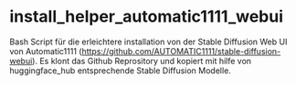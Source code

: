 # install_helper_automatic1111_webui
Bash Script für die erleichtere installation von der Stable Diffusion Web UI von Automatic1111 (https://github.com/AUTOMATIC1111/stable-diffusion-webui). Es klont das Github Reprository und kopiert mit hilfe von huggingface_hub entsprechende Stable Diffusion Modelle.
